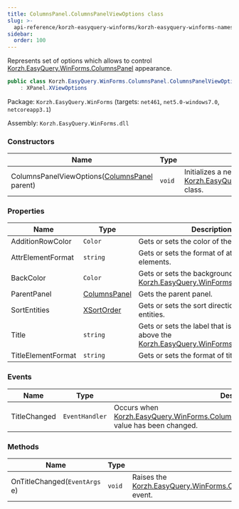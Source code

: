 ```yaml
---
title: ColumnsPanel.ColumnsPanelViewOptions class
slug: >-
  api-reference/korzh-easyquery-winforms/korzh-easyquery-winforms-namespace/columnspanel-columnspanelviewoptions-class
sidebar:
  order: 100
---
```


Represents set of options which allows to control [Korzh.EasyQuery.WinForms.ColumnsPanel](/easyquery/docs/api-reference/korzh-easyquery-winforms/korzh-easyquery-winforms-namespace/columnspanel-class) appearance.
```csharp
public class Korzh.EasyQuery.WinForms.ColumnsPanel.ColumnsPanelViewOptions
    : XPanel.XViewOptions

```
Package: `Korzh.EasyQuery.WinForms` (targets: `net461`, `net5.0-windows7.0`, `netcoreapp3.1`)

Assembly: `Korzh.EasyQuery.WinForms.dll`

### Constructors

| Name | Type | Description | 
| --- | --- | --- | 
| ColumnsPanelViewOptions([ColumnsPanel](/easyquery/docs/api-reference/korzh-easyquery-winforms/korzh-easyquery-winforms-namespace/columnspanel-class) parent) | `void` | Initializes a new instance of the [Korzh.EasyQuery.WinForms.ColumnsPanel.ColumnsPanelViewOptions](/easyquery/docs/api-reference/korzh-easyquery-winforms/korzh-easyquery-winforms-namespace/columnspanel-class) class. | 


### Properties

| Name | Type | Description | 
| --- | --- | --- | 
| AdditionRowColor | `Color` | Gets or sets the color of the addition row. | 
| AttrElementFormat | `string` | Gets or sets the format of attribute elements. | 
| BackColor | `Color` | Gets or sets the background color for the [Korzh.EasyQuery.WinForms.ColumnsPanel](/easyquery/docs/api-reference/korzh-easyquery-winforms/korzh-easyquery-winforms-namespace/columnspanel-class). | 
| ParentPanel | [ColumnsPanel](/easyquery/docs/api-reference/korzh-easyquery-winforms/korzh-easyquery-winforms-namespace/columnspanel-class) | Gets the parent panel. | 
| SortEntities | [XSortOrder](/easyquery/docs/api-reference/korzh-easyquery-winforms/korzh-easyquery-winforms-namespace/xsortorder-enum) | Gets or sets the sort direction for the list of entities. | 
| Title | `string` | Gets or sets the label that is displayed above the [Korzh.EasyQuery.WinForms.ColumnsPanel](/easyquery/docs/api-reference/korzh-easyquery-winforms/korzh-easyquery-winforms-namespace/columnspanel-class). | 
| TitleElementFormat | `string` | Gets or sets the format of title elements. | 


### Events

| Name | Type | Description | 
| --- | --- | --- | 
| TitleChanged | `EventHandler` | Occurs when [Korzh.EasyQuery.WinForms.ColumnsPanel.ColumnsPanelViewOptions.Title](/easyquery/docs/api-reference/korzh-easyquery-winforms/korzh-easyquery-winforms-namespace/columnspanel-class) value has been changed. | 


### Methods

| Name | Type | Description | 
| --- | --- | --- | 
| OnTitleChanged(`EventArgs` e) | `void` | Raises the [Korzh.EasyQuery.WinForms.ColumnsPanel.ColumnsPanelViewOptions.TitleChanged](/easyquery/docs/api-reference/korzh-easyquery-winforms/korzh-easyquery-winforms-namespace/columnspanel-class) event. |
